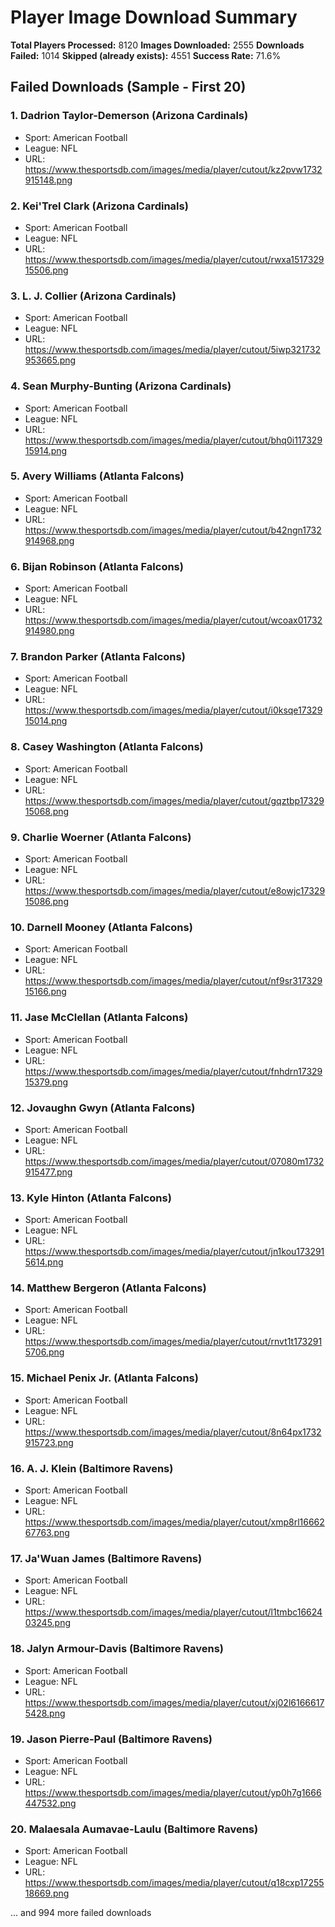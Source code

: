 # Player Image Download Summary

**Total Players Processed:** 8120
**Images Downloaded:** 2555
**Downloads Failed:** 1014
**Skipped (already exists):** 4551
**Success Rate:** 71.6%

## Failed Downloads (Sample - First 20)
### 1. Dadrion Taylor-Demerson (Arizona Cardinals)
- Sport: American Football
- League: NFL
- URL: https://www.thesportsdb.com/images/media/player/cutout/kz2pvw1732915148.png

### 2. Kei'Trel Clark (Arizona Cardinals)
- Sport: American Football
- League: NFL
- URL: https://www.thesportsdb.com/images/media/player/cutout/rwxa151732915506.png

### 3. L. J. Collier (Arizona Cardinals)
- Sport: American Football
- League: NFL
- URL: https://www.thesportsdb.com/images/media/player/cutout/5iwp321732953665.png

### 4. Sean Murphy-Bunting (Arizona Cardinals)
- Sport: American Football
- League: NFL
- URL: https://www.thesportsdb.com/images/media/player/cutout/bhq0i11732915914.png

### 5. Avery Williams (Atlanta Falcons)
- Sport: American Football
- League: NFL
- URL: https://www.thesportsdb.com/images/media/player/cutout/b42ngn1732914968.png

### 6. Bijan Robinson (Atlanta Falcons)
- Sport: American Football
- League: NFL
- URL: https://www.thesportsdb.com/images/media/player/cutout/wcoax01732914980.png

### 7. Brandon Parker (Atlanta Falcons)
- Sport: American Football
- League: NFL
- URL: https://www.thesportsdb.com/images/media/player/cutout/i0ksqe1732915014.png

### 8. Casey Washington (Atlanta Falcons)
- Sport: American Football
- League: NFL
- URL: https://www.thesportsdb.com/images/media/player/cutout/gqztbp1732915068.png

### 9. Charlie Woerner (Atlanta Falcons)
- Sport: American Football
- League: NFL
- URL: https://www.thesportsdb.com/images/media/player/cutout/e8owjc1732915086.png

### 10. Darnell Mooney (Atlanta Falcons)
- Sport: American Football
- League: NFL
- URL: https://www.thesportsdb.com/images/media/player/cutout/nf9sr31732915166.png

### 11. Jase McClellan (Atlanta Falcons)
- Sport: American Football
- League: NFL
- URL: https://www.thesportsdb.com/images/media/player/cutout/fnhdrn1732915379.png

### 12. Jovaughn Gwyn (Atlanta Falcons)
- Sport: American Football
- League: NFL
- URL: https://www.thesportsdb.com/images/media/player/cutout/07080m1732915477.png

### 13. Kyle Hinton (Atlanta Falcons)
- Sport: American Football
- League: NFL
- URL: https://www.thesportsdb.com/images/media/player/cutout/jn1kou1732915614.png

### 14. Matthew Bergeron (Atlanta Falcons)
- Sport: American Football
- League: NFL
- URL: https://www.thesportsdb.com/images/media/player/cutout/rnvt1t1732915706.png

### 15. Michael Penix Jr. (Atlanta Falcons)
- Sport: American Football
- League: NFL
- URL: https://www.thesportsdb.com/images/media/player/cutout/8n64px1732915723.png

### 16. A. J. Klein (Baltimore Ravens)
- Sport: American Football
- League: NFL
- URL: https://www.thesportsdb.com/images/media/player/cutout/xmp8rl1666267763.png

### 17. Ja'Wuan James (Baltimore Ravens)
- Sport: American Football
- League: NFL
- URL: https://www.thesportsdb.com/images/media/player/cutout/l1tmbc1662403245.png

### 18. Jalyn Armour-Davis (Baltimore Ravens)
- Sport: American Football
- League: NFL
- URL: https://www.thesportsdb.com/images/media/player/cutout/xj02l61666175428.png

### 19. Jason Pierre-Paul (Baltimore Ravens)
- Sport: American Football
- League: NFL
- URL: https://www.thesportsdb.com/images/media/player/cutout/yp0h7g1666447532.png

### 20. Malaesala Aumavae-Laulu (Baltimore Ravens)
- Sport: American Football
- League: NFL
- URL: https://www.thesportsdb.com/images/media/player/cutout/q18cxp1725518669.png

... and 994 more failed downloads
